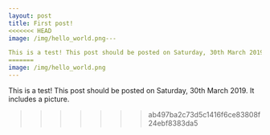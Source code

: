 ```yaml
---
layout: post
title: First post!
<<<<<<< HEAD
image: /img/hello_world.png---

This is a test! This post should be posted on Saturday, 30th March 2019.
=======
image: /img/hello_world.png
---
```


This is a test! This post should be posted on Saturday, 30th March 2019.
It includes a picture.
>>>>>>> ab497ba2c73d5c1416f6ce83808f24ebf8383da5
